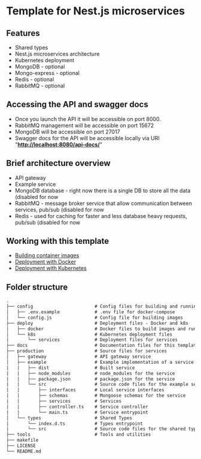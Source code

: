 # Template for Nest.js microservices

## Features

- Shared types
- Nest.js microservices architecture
- Kubernetes deployment
- MongoDB - optional
- Mongo-express - optional
- Redis - optional
- RabbitMQ - optional

## Accessing the API and swagger docs

- Once you launch the API it will be accessible on port 8000.
- RabbitMQ management will be accessible on port 15672
- MongoDB will be accessible on port 27017
- Swagger docs for the API will be accessible locally via URI "**<http://localhost:8080/api-docs/>**"

## Brief architecture overview

- API gateway
- Example service
- MongoDB database - right now there is a single DB to store all the data (disabled for now
- RabbitMQ - message broker service that allow communication between services, pub/sub (disabled for now
- Redis - used for caching for faster and less database heavy requests, pub/sub (disabled for now

## Working with this template

- [Building container images](./docs/Building.md)
- [Deployment with Docker](./docs/Docker.md)
- [Deployment with Kubernetes](./docs/Kubernetes.md)

## Folder structure

```txt
.
├── config                       # Config files for building and running docker images
│   ├── .env.example             # .env file for docker-compose
│   └── config.js                # Config file for building images
├── deploy                       # Deployment files - Docker and k8s
│   ├── docker                   # Docker files to build images and run containers locally
│   └── k8s                      # Kubernetes deployment files
|       └── services             # Deployment files for services
├── docs                         # Documentation files for this template
├── production                   # Source files for services
│   ├── gateway                  # API gateway service
│   ├── example                  # Example implementation of a service
|   |   ├── dist                 # Built service
|   |   ├── node_modules         # node_modules for the service
|   |   ├── package.json         # package.json for the service
|   |   └── src                  # Source code files for the example service
|   |       ├── interfaces       # Local service interfaces
|   |       ├── schemas          # Mongoose schemas for the service
|   |       ├── services         # Services
|   |       ├── controller.ts    # Service controller
|   |       └── main.ts          # Service entrypoint
│   └── types                    # Shared Types
|       └── index.d.ts           # Types entrypoint
|       └── src                  # Source code files for the shared types
├── tools                        # Tools and utilities
├── makefile
├── LICENSE
└── README.md
```
